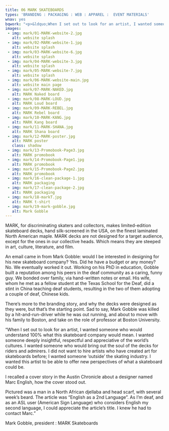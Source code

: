 ```yaml
---
title: 06 MARK SKATEBOARDS
types: 'BRANDING : PACKAGING : WEB : APPAREL :  EVENT MATERIALS'
wnav: yes
bqwork: "<p>&ldquo;When I set out to look for an artist, I wanted someone who would understand 100% what this skateboard company would mean. I wanted someone deeply insightful, respectful and appreciative of the world’s cultures. I wanted someone who would bring out the soul of the decks for riders and admirers. I did not want to hire artists who have created art for skateboards before; I wanted someone ‘outside’ the skating industry. I wanted this artist to be able to offer new perspectives of what a skateboard could be.</p><p>&nbsp;&nbsp;&nbsp;&nbsp; I recalled a cover story in the Austin Chronicle about a designer named Marc English, how the cover stood out.</p><p>&nbsp;&nbsp;&nbsp;&nbsp; Pictured was a man in a North African djellaba and head scarf, with several week’s beard. The article was “English as a 2nd Language”. As I’m deaf, and as an ASL (American Sign Language) user who considers English my second language, I could appreciate the article’s title. I knew I had to contact Marc.&rdquo;</p><footer><p>Mark Gobble, <em>president : MARK Skateboards</em></p></footer>"
images:
 - img: mark/01-MARK-website-2.jpg
   alt: website splash
 - img: mark/02-MARK-website-1.jpg
   alt: website splash
 - img: mark/03-MARK-website-6.jpg
   alt: website splash
 - img: mark/04-MARK-website-3.jpg
   alt: website splash
 - img: mark/05-MARK-website-7.jpg
   alt: website splash
 - img: mark/06-MARK-website-main.jpg
   alt: website main page
 - img: mark/07-MARK-NAKED.jpg
   alt: MARK Naked board
 - img: mark/08-MARK-LOUD.jpg
   alt: MARK Loud board
 - img: mark/09-MARK-REBEL.jpg
   alt: MARK Rebel board
 - img: mark/10-MARK-KANG.jpg
   alt: MARK Kang board
 - img: mark/11-MARK-SHANA.jpg
   alt: MARK Shana board
 - img: mark/12-MARK-poster.jpg
   alt: MARK poster
   class: shadow
 - img: mark/13-Promobook-Page3.jpg
   alt: MARK promobook
 - img: mark/14-Promobook-Page1.jpg
   alt: MARK promobook
 - img: mark/15-Promobook-Page2.jpg
   alt: MARK promobook
 - img: mark/16-clean-package-1.jpg
   alt: MARK packaging
 - img: mark/17-clean-package-2.jpg
   alt: MARK packaging
 - img: mark/18-markT.jpg
   alt: MARK t-shirt
 - img: mark/19-mark-gobble.jpg
   alt: Mark Gobble  
---
```


MARK, for discriminating skaters and collectors, makes limited-edition skateboard decks, hand silk-screened in the USA, on the finest laminated North American maple. MARK decks are not designed for a target audience, except for the ones in our collective heads. Which means they are steeped in art, culture, literature, and film.

An email came in from Mark Gobble: would I be interested in designing for his new skateboard company? Yes. Did he have a budget or any money? No. We eventually worked it out. Working on his PhD in education, Gobble built a reputation among his peers in the deaf community as a caring, funny guy. We bonded over family, via hand-written notes or email. His wife, whom he met as a fellow student at the Texas School for the Deaf, did a stint in China teaching deaf students, resulting in the two of them adopting a couple of deaf, Chinese kids.

There’s more to the branding story, and why the decks were designed as they were, but that’s the starting point. Sad to say, Mark Gobble was killed by a hit-and-run-driver while he was out running, and about to move with his family to Boston, and take on the role of professor at Boston University.

“When I set out to look for an artist, I wanted someone who would understand 100% what this skateboard company would mean. I wanted someone deeply insightful, respectful and appreciative of the world’s cultures. I wanted someone who would bring out the soul of the decks for riders and admirers. I did not want to hire artists who have created art for skateboards before; I wanted someone ‘outside’ the skating industry. I wanted this artist to be able to offer new perspectives of what a skateboard could be.

I recalled a cover story in the Austin Chronicle about a designer named Marc English, how the cover stood out.

Pictured was a man in a North African djellaba and head scarf, with several week’s beard. The article was “English as a 2nd Language”. As I’m deaf, and as an ASL user (American Sign Language) who considers English my second language, I could appreciate the article’s title. I knew he had to contact Marc.”

Mark Gobble, president : MARK Skateboards
